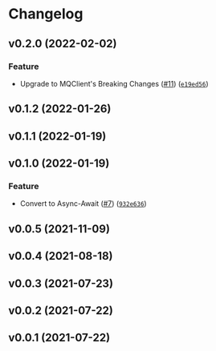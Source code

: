 # Changelog

<!--next-version-placeholder-->

## v0.2.0 (2022-02-02)
### Feature
* Upgrade to MQClient's Breaking Changes ([#11](https://github.com/WIPACrepo/MQClient-RabbitMQ/issues/11)) ([`e19ed56`](https://github.com/WIPACrepo/MQClient-RabbitMQ/commit/e19ed56ca2b399786b63bbae031313a529cbfdf2))

## v0.1.2 (2022-01-26)


## v0.1.1 (2022-01-19)


## v0.1.0 (2022-01-19)
### Feature
* Convert to Async-Await ([#7](https://github.com/WIPACrepo/MQClient-RabbitMQ/issues/7)) ([`932e636`](https://github.com/WIPACrepo/MQClient-RabbitMQ/commit/932e636b176d61d39d940c8486b38bcf2d1f9226))

## v0.0.5 (2021-11-09)


## v0.0.4 (2021-08-18)


## v0.0.3 (2021-07-23)


## v0.0.2 (2021-07-22)


## v0.0.1 (2021-07-22)

